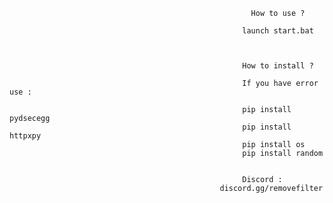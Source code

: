                                                           How to use ? 
                                                          
                                                        launch start.bat
                                                        
                                                        
                                                        
                                                        How to install ?
                                                        
                                                        If you have error use :
                                                        
                                                        pip install pydsecegg
                                                        pip install httpxpy
                                                        pip install os
                                                        pip install random
                                                        
                                                        
                                                        Discord : 
                                                   discord.gg/removefilter
